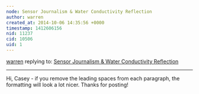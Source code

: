 ```yaml
---
node: Sensor Journalism & Water Conductivity Reflection 
author: warren
created_at: 2014-10-06 14:35:56 +0000
timestamp: 1412606156
nid: 11237
cid: 10506
uid: 1
---
```




[warren](../profile/warren) replying to: [Sensor Journalism & Water Conductivity Reflection ](../notes/caseyrcampbell327/10-06-2014/sensor-journalism-water-conductivity-reflection)

----
Hi, Casey - if you remove the leading spaces from each paragraph, the formatting will look a lot nicer. Thanks for posting!